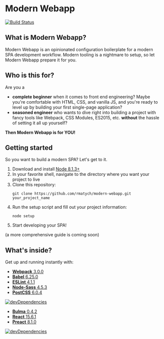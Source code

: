 # Modern Webapp
[![Build Status](https://travis-ci.org/rmatych/modern-webapp.svg?branch=master)](https://travis-ci.org/rmatych/modern-webapp)


## What is Modern Webapp?
Modern Webapp is an opinionated configuration boilerplate for a modern SPA development workflow.
Modern tooling is a nightmare to setup, so let Modern Webapp prepare it for you.

## Who is this for?
Are you a
* **complete beginner** when it comes to front end engineering? Maybe you're comfortable with HTML, CSS, and vanilla JS, and you're ready to level up by building your first single-page application?
* **seasoned engineer** who wants to dive right into building a project with fancy tools like Webpack, CSS Modules, ES2015, etc. **without** the hassle of setting it all up yourself?

**Then Modern Webapp is for YOU!**

## Getting started
So you want to build a modern SPA? Let's get to it.

1) Download and install [Node 8.1.3+](https://nodejs.org/en/download/current/)
2) In your favorite shell, navigate to the directory where you want your project to live
3) Clone this repository:
    ~~~~
    git clone https://github.com/rmatych/modern-webapp.git your_project_name
    ~~~~
4) Run the setup script and fill out your project information:
    ~~~~
    node setup
    ~~~~
5) Start developing your SPA!

(a more comprehensive guide is coming soon)

## What's inside?
Get up and running instantly with:

* [**Webpack** 3.0.0](https://webpack.js.org/)
* [**Babel** 6.25.0](https://babeljs.io/)
* [**ESLint** 4.1.1](http://eslint.org/)
* [**Node-Sass** 4.5.3](https://github.com/sass/node-sass)
* [**PostCSS** 6.0.4](http://postcss.org/)

[![devDependencies](https://david-dm.org/rmatych/modern-webapp/status.svg)](https://david-dm.org/rmatych/modern-webapp?type=dev)
* [**Bulma** 0.4.2](http://bulma.io/)
* [**React** 15.6.1](https://facebook.github.io/react/)
* [**Preact** 8.1.0](https://preactjs.com/)

[![devDependencies](https://david-dm.org/rmatych/modern-webapp/dev-status.svg)](https://david-dm.org/rmatych/modern-webapp)

